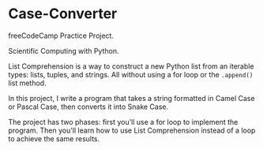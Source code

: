 # Case-Converter

freeCodeCamp Practice Project.


Scientific Computing with Python.



List Comprehension is a way to construct a new Python list from an iterable types: lists, tuples, and strings. All without using a for loop or the `.append()` list method.

In this project, I write a program that takes a string formatted in Camel Case or Pascal Case, then converts it into Snake Case.

The project has two phases: first you'll use a for loop to implement the program. Then you'll learn how to use List Comprehension instead of a loop to achieve the same results.
